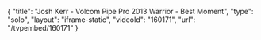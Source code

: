 {
    "title": "Josh Kerr - Volcom Pipe Pro 2013 Warrior - Best Moment",
    "type": "solo",
    "layout": "iframe-static",
    "videoId": "160171",
    "url": "\/tvpembed\/160171"
}